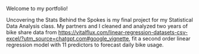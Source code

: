 Welcome to my portfolio!

Uncovering the Stats Behind the Spokes is my final project for my Statistical Data Analysis class. My partners and I cleaned and analyzed two years of bike share data from https://vitalflux.com/linear-regression-datasets-csv-excel/?utm_source=chatgpt.com#google_vignette, fit a second order linear regression model with 11 predictors to forecast daily bike usage.

